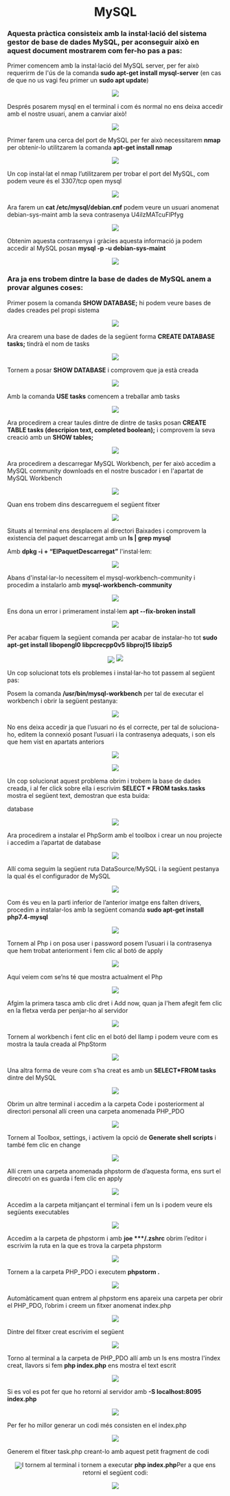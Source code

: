 <h1 align=center>MySQL</h1>
<h3>Aquesta pràctica consisteix amb la instal·lació del sistema gestor de base de dades MySQL, per aconseguir això en aquest document mostrarem com fer-ho pas a pas:</h3>


<p>Primer comencem amb la instal·lació del MySQL server, per fer això requerirm de l'ús de la comanda <b>sudo apt-get install mysql-server</b> (en cas de que no us vagi feu primer un <b>sudo apt update</b>)</p>
<p align=center>
<img align=center src=https://user-images.githubusercontent.com/91154202/167886989-70218741-dd81-4479-a067-7f012c2d85b4.png>
<p/>

<p>Després posarem mysql en el terminal i com és normal no ens deixa accedir amb el nostre usuari, anem a canviar això!</p>
<p align=center>
<img align=center src=https://user-images.githubusercontent.com/91154202/167886854-26be46d2-b33d-43a7-9f24-70acc623ec57.png>
</p>

<p>Primer farem una cerca del port de MySQL per fer això necessitarem <b>nmap</b> per obtenir-lo utilitzarem la comanda <b>apt-get install nmap</b></p>
<p align=center>
<img align=center src=https://user-images.githubusercontent.com/91154202/167885932-38931a83-374f-4e0b-8b85-9410576e3f5c.png>
</p>

<p>Un cop instal·lat el nmap l’utilitzarem per trobar el port del MySQL, com podem veure és el 3307/tcp open mysql</p>

<p align=center>
<img align=center src=https://user-images.githubusercontent.com/91154202/167887324-55a5cf7b-b00e-4eb3-b03c-1db9cf45bb28.png>
</p>
     
<p>Ara farem un <b>cat /etc/mysql/debian.cnf</b> podem veure un usuari anomenat debian-sys-maint amb la seva contrasenya U4iIzMATcuFlPfyg</p>
<p align=center>
<img align=center src=https://user-images.githubusercontent.com/91154202/167888005-0669b02e-4159-41c7-bd42-4e5933cc4552.png>
</p>
     
<p>Obtenim aquesta contrasenya i gràcies aquesta informació  ja podem accedir al MySQL posan <b>mysql -p -u debian-sys-maint</b></p>
<p align=center>
<img align=center src=https://user-images.githubusercontent.com/91154202/167888440-e6ada027-bf1b-4a7c-b5a1-796096f56344.png>
</p>
     
<h3>Ara ja ens trobem dintre la base de dades de MySQL anem a provar algunes coses: </h3>
<p>Primer posem la comanda <b>SHOW DATABASE;</b> hi podem veure bases de dades creades pel propi sistema</p>
<p align=center>
<img align=center src=https://user-images.githubusercontent.com/91154202/167888631-b3cea920-2581-4292-88c8-bb4fc003bff3.png>
</p>
     
<p>Ara crearem una base de dades de la següent forma <b>CREATE DATABASE tasks;</b> tindrà el nom de tasks </p>
<p align=center>
<img align=center src=https://user-images.githubusercontent.com/91154202/167888742-b8e19142-6bae-4f7d-9a81-61ea3750d0de.png>
</p>
<p>Tornem a posar <b>SHOW DATABASE</b> i comprovem que ja està creada</p>
<p align=center>
<img align=center src=https://user-images.githubusercontent.com/91154202/167888801-2eefcc63-bd51-4959-b424-c2ddb7022ffe.png
</p>     
<p>Amb la comanda <b>USE tasks</b> comencem a treballar amb tasks</p>
<p align=center>
<img align=center src=https://user-images.githubusercontent.com/91154202/167888878-a7a7ee72-a803-48ff-9b4d-d7cfd2e499aa.png>
</p>     
<p>Ara procedirem a crear taules dintre de dintre de tasks posan <b>CREATE TABLE tasks (descripion text, completed boolean);</b> i comprovem la seva creació amb un <b>SHOW tables;</b></p>
<p align=center>
<img align=center src=https://user-images.githubusercontent.com/91154202/167889018-b1fea6c0-cf02-4976-912e-f00d69ef51b5.png>
</p>     
<p>Ara procedirem a descarregar MySQL Workbench, per fer això accedim a MySQL community downloads en el nostre buscador i en l'apartat de MySQL Workbench</p>
<p align=center>
<img align=center src=https://user-images.githubusercontent.com/91154202/167889088-bffdcc98-ffa8-482f-b8d2-d5104c307cd6.png>
</p>
     
<p>Quan ens trobem dins descarreguem el següent fitxer</p>
<p align=center>
<img align=center src=https://user-images.githubusercontent.com/91154202/167897817-ed2d827e-94e4-4c81-9891-4b9d71361cba.png>
</p>

<p>Situats al terminal ens desplacem al directori Baixades i comprovem la existencia del paquet descarregat amb un <b>ls | grep mysql</b></p>  
<p>Amb <b>dpkg -i + “ElPaquetDescarregat”</b> l'instal·lem:</p>
<p align=center>
<img align=center src=https://user-images.githubusercontent.com/91154202/167898053-a330a114-689f-4bf1-8a2a-c16b2f31d4b0.png)>
</p>     
<p>Abans d'instal·lar-lo necessitem el mysql-workbench-community i procedim a instalarlo amb <b>mysql-workbench-community</b></p>
<p align=center>
<img align=center src=https://user-images.githubusercontent.com/91154202/167898249-081a9aa1-d091-4f0a-9667-77af436dd1be.png>
</p>     
<p>Ens dona un error i primerament instal·lem <b>apt --fix-broken install</b></p>
<p align=center>
<img align=center src=https://user-images.githubusercontent.com/91154202/167898534-a82f3e82-82fb-4586-a216-4806d0e7385d.png>
</p>     
<p>Per acabar fiquem la següent comanda per acabar de instalar-ho tot <b>sudo apt-get install libopengl0 libpcrecpp0v5 libproj15 libzip5</b></p>
<p align=center>
<img align=center src=https://user-images.githubusercontent.com/91154202/167898675-5060afd7-4945-48a5-8e20-f4ebe9395a08.png>
<img src=https://user-images.githubusercontent.com/91154202/167898889-91553409-e9af-49f3-b6ac-63f792abd854.png>
</p>     
<p>Un cop solucionat tots els problemes i instal·lar-ho tot passem al següent pas:</p>  
<p>Posem la comanda <b>/usr/bin/mysql-workbench</b> per tal de executar el workbench i obrir la següent pestanya: </p>
<p align=center>
<img align=center src=https://user-images.githubusercontent.com/91154202/167898978-1acdda55-6b18-456f-9c28-c1dac7e09108.png>
</p>     
<p>No ens deixa accedir ja que l’usuari no és el correcte, per tal de soluciona-ho, editem la connexió posant l’usuari i la contrasenya adequats, i son els que hem vist en apartats anteriors</p>
<p align=center>
<img align=center src=https://user-images.githubusercontent.com/91154202/167899066-2f5474ad-3a6f-45ad-9669-6c05578b7f81.png>
</p>   
<p align=center>
<img align=center src=https://user-images.githubusercontent.com/91154202/167899494-94a1667e-2417-4aba-b408-7ef9648f98a9.png>
</p>   
<p>Un cop solucionat aquest problema obrim i trobem la base de dades creada, i al fer click sobre ella i escrivim <b>SELECT * FROM tasks.tasks</b> mostra el següent text, demostran que esta buida: </p>  
database</p>
<p align=center>
<img align=center src=https://user-images.githubusercontent.com/91154202/167899857-c5f9a1a3-3396-4648-8cc0-ea3cc69ef716.png>
</p>   
<p>Ara procedirem a instalar el PhpSorm amb el toolbox i crear un nou projecte i accedim a l’apartat de database</p>
<p align=center>
<img align=center src=
</p>     
<p>Allí coma seguim la següent ruta DataSource/MySQL i la següent pestanya la qual és el configurador de MySQL</p>
<p align=center>
<img align=center src=
</p>    
<p>Com és veu en la parti inferior de l’anterior imatge ens falten drivers, procedim a instalar-los amb la següent comanda <b>sudo apt-get install php7.4-mysql</b></p>
<p align=center>
<img align=center src=
</p>     
<p>Tornem al Php i on posa user i password posem l’usuari i la contrasenya que hem trobat anteriorment i fem clic al botó de apply</p>
<p align=center>
<img align=center src=
</p>    
<p>Aquí veiem com se’ns té que mostra actualment el Php</p>
<p align=center>
<img align=center src=
</p>     
<p>Afgim la primera tasca amb clic dret i Add now, quan ja l'hem afegit fem clic en la fletxa verda per penjar-ho al servidor</p>
<p align=center>
<img align=center src=
</p>     
<p>Tornem al workbench i fent clic en el botó del llamp i podem veure com es mostra la taula creada al PhpStorm</p>
<p align=center>
<img align=center src=
</p>    
<p>Una altra forma de veure com s’ha creat es amb un <b>SELECT*FROM tasks</b> dintre del MySQL</p>
<p align=center>
<img align=center src=
</p>     
<p>Obrim un altre terminal i accedim a la carpeta Code i posteriorment al directori personal allí creen una carpeta anomenada PHP_PDO</p>
<p align=center>
<img align=center src=
</p>    
<p>Tornem al Toolbox, settings, i activem la opció de <b>Generate shell scripts</b> i també fem clic en change</p>
<p align=center>
<img align=center src=
</p>
<p>Allí crem una carpeta anomenada phpstorm de d’aquesta forma, ens surt el direcotri on es guarda i fem clic en apply</p>
<p align=center>
<img align=center src=
</p>  
<p>Accedim a la carpeta mitjançant el terminal i fem un ls i podem veure els següents executables</p>
<p align=center>
<img align=center src=
</p>   
<p>Accedim a la carpeta de phpstorm i amb <b>joe ***/.zshrc</b> obrim l’editor i escrivim la ruta en la que es trova la carpeta phpstorm</p>
<p align=center>
<img align=center src=
</p>   
<p>Tornem a la carpeta PHP_PDO i executem <b>phpstorm .</b></p>
<p align=center>
<img align=center src=
</p>  
<p>Automàticament quan entrem al phpstorm ens apareix una carpeta per obrir el PHP_PDO, l’obrim i creem un fitxer anomenat index.php </p>
<p align=center>
<img align=center src=
</p>
<p>Dintre del fitxer creat escrivim el següent</p>
<p align=center>
<img align=center src=
</p>    
<p>Torno al terminal a la carpeta de PHP_PDO allí amb un ls ens mostra l'índex creat, llavors si fem <b>php index.php</b> ens mostra el text escrit</p>
<p align=center>
<img align=center src=
</p> 
<p>Si es vol es pot fer que ho retorni al servidor amb <b>-S localhost:8095 index.php</b></p>
<p align=center>
<img align=center src=
</p>
<p>Per fer ho millor generar un codi més consisten en el index.php</p>
<p align=center>
<img align=center src=
</p>
     
<p>Generem el fitxer task.php creant-lo amb aquest petit fragment de codi</p>
<p align=center>
<img align=center src=
     
<p>I tornem al terminal i tornem a executar  <b>php index.php</b>Per a que ens retorni el següent codi: </p>
<p align=center>
<img align=center src=
